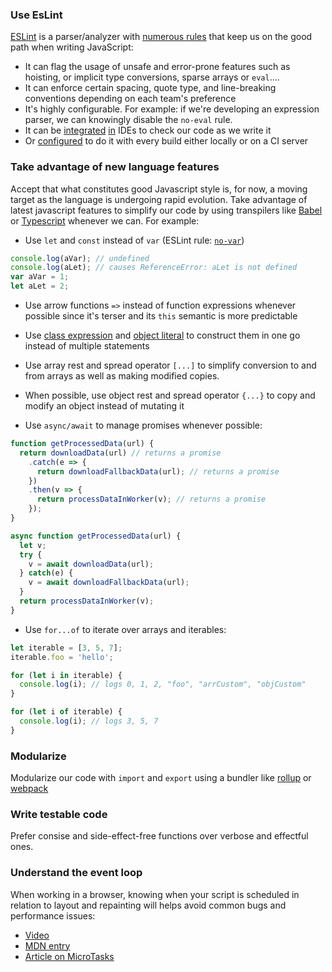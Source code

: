 
### Use EsLint

[ESLint]((http://eslint.org/)) is a parser/analyzer with [numerous rules](http://eslint.org/docs/rules/) that keep us on the good path when writing JavaScript:

- It can flag the usage of unsafe and error-prone features such as hoisting, or implicit type conversions, sparse arrays or `eval`....
- It can enforce certain spacing, quote type, and line-breaking conventions depending on each team's preference
- It's highly configurable. For example: if we're developing an expression parser, we can knowingly disable the `no-eval` rule.
- It can be [integrated](https://marketplace.visualstudio.com/items?itemName=dbaeumer.vscode-eslint) [in](http://www.sublimelinter.com/en/latest/) IDEs to check our code as we write it
- Or [configured](https://github.com/MoOx/eslint-loader) to do it with every build either locally or on a CI server

### Take advantage of new language features
Accept that what constitutes good Javascript style is, for now, a moving target as the language is undergoing rapid evolution.
Take advantage of latest javascript features to simplify our code by using transpilers like [Babel](http://babeljs.io/) or [Typescript](https://www.typescriptlang.org/) whenever we can. For example:

- Use `let` and `const` instead of `var` (ESLint rule: [`no-var`](http://eslint.org/docs/rules/no-var))
```js
console.log(aVar); // undefined
console.log(aLet); // causes ReferenceError: aLet is not defined
var aVar = 1;
let aLet = 2;
```

- Use arrow functions `=>` instead of function expressions whenever possible since it's terser and its `this` semantic is more predictable

- Use [class expression](https://developer.mozilla.org/en-US/docs/Web/JavaScript/Reference/Operators/class) and [object literal](https://developer.mozilla.org/en-US/docs/Web/JavaScript/Reference/Operators/Object_initializer) to construct them in one go instead of multiple statements 

- Use array rest and spread operator `[...]` to simplify conversion to and from arrays as well as making modified copies.

- When possible, use object rest and spread operator `{...}` to copy and modify an object instead of mutating it


- Use `async/await` to manage promises whenever possible:

```js
function getProcessedData(url) {
  return downloadData(url) // returns a promise
    .catch(e => {
      return downloadFallbackData(url); // returns a promise
    })
    .then(v => {
      return processDataInWorker(v); // returns a promise
    });
}
```

```js
async function getProcessedData(url) {
  let v;
  try {
    v = await downloadData(url); 
  } catch(e) {
    v = await downloadFallbackData(url);
  }
  return processDataInWorker(v);
}
```

- Use `for...of` to iterate over arrays and iterables:

```js
let iterable = [3, 5, 7];
iterable.foo = 'hello';

for (let i in iterable) {
  console.log(i); // logs 0, 1, 2, "foo", "arrCustom", "objCustom"
}

for (let i of iterable) {
  console.log(i); // logs 3, 5, 7
}
```

### Modularize

Modularize our code with `import` and `export` using a bundler like [rollup](https://rollupjs.org/) or [webpack](https://webpack.js.org/)

### Write testable code

Prefer consise and side-effect-free functions over verbose and effectful ones.

### Understand the event loop

When working in a browser, knowing when your script is scheduled in relation to layout and repainting will helps avoid common bugs and performance issues:

- [Video](ttps://www.youtube.com/watch?v=8aGhZQkoFbQ)
- [MDN entry](https://developer.mozilla.org/en/docs/Web/JavaScript/EventLoop/)
- [Article on MicroTasks](https://jakearchibald.com/2015/tasks-microtasks-queues-and-schedules/)

